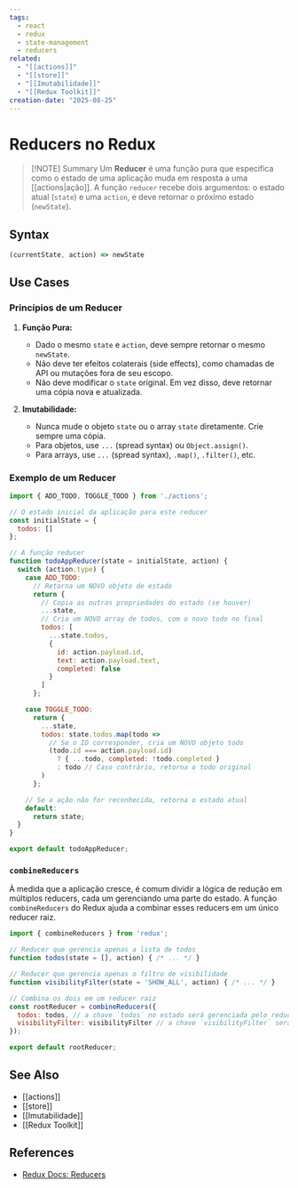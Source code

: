 ```yaml
---
tags:
  - react
  - redux
  - state-management
  - reducers
related:
  - "[[actions]]"
  - "[[store]]"
  - "[[Imutabilidade]]"
  - "[[Redux Toolkit]]"
creation-date: "2025-08-25"
---
```


# Reducers no Redux

> [!NOTE] Summary
> Um **Reducer** é uma função pura que especifica como o estado de uma aplicação muda em resposta a uma [[actions|ação]]. A função `reducer` recebe dois argumentos: o estado atual (`state`) e uma `action`, e deve retornar o próximo estado (`newState`).

## Syntax

```javascript
(currentState, action) => newState
```

## Use Cases

### Princípios de um Reducer

1.  **Função Pura:**
    - Dado o mesmo `state` e `action`, deve sempre retornar o mesmo `newState`.
    - Não deve ter efeitos colaterais (side effects), como chamadas de API ou mutações fora de seu escopo.
    - Não deve modificar o `state` original. Em vez disso, deve retornar uma cópia nova e atualizada.

2.  **Imutabilidade:**
    - Nunca mude o objeto `state` ou o array `state` diretamente. Crie sempre uma cópia.
    - Para objetos, use `...` (spread syntax) ou `Object.assign()`.
    - Para arrays, use `...` (spread syntax), `.map()`, `.filter()`, etc.

### Exemplo de um Reducer

```javascript
import { ADD_TODO, TOGGLE_TODO } from './actions';

// O estado inicial da aplicação para este reducer
const initialState = {
  todos: []
};

// A função reducer
function todoAppReducer(state = initialState, action) {
  switch (action.type) {
    case ADD_TODO:
      // Retorna um NOVO objeto de estado
      return {
        // Copia as outras propriedades do estado (se houver)
        ...state,
        // Cria um NOVO array de todos, com o novo todo no final
        todos: [
          ...state.todos,
          {
            id: action.payload.id,
            text: action.payload.text,
            completed: false
          }
        ]
      };

    case TOGGLE_TODO:
      return {
        ...state,
        todos: state.todos.map(todo =>
          // Se o ID corresponder, cria um NOVO objeto todo
          (todo.id === action.payload.id)
            ? { ...todo, completed: !todo.completed }
            : todo // Caso contrário, retorna o todo original
        )
      };

    // Se a ação não for reconhecida, retorna o estado atual
    default:
      return state;
  }
}

export default todoAppReducer;
```

### `combineReducers`

À medida que a aplicação cresce, é comum dividir a lógica de redução em múltiplos reducers, cada um gerenciando uma parte do estado. A função `combineReducers` do Redux ajuda a combinar esses reducers em um único reducer raiz.

```javascript
import { combineReducers } from 'redux';

// Reducer que gerencia apenas a lista de todos
function todos(state = [], action) { /* ... */ }

// Reducer que gerencia apenas o filtro de visibilidade
function visibilityFilter(state = 'SHOW_ALL', action) { /* ... */ }

// Combina os dois em um reducer raiz
const rootReducer = combineReducers({
  todos: todos, // a chave `todos` no estado será gerenciada pelo reducer `todos`
  visibilityFilter: visibilityFilter // a chave `visibilityFilter` será gerenciada por `visibilityFilter`
});

export default rootReducer;
```

## See Also

- [[actions]]
- [[store]]
- [[Imutabilidade]]
- [[Redux Toolkit]]

## References

- [Redux Docs: Reducers](https://redux.js.org/basics/reducers)
